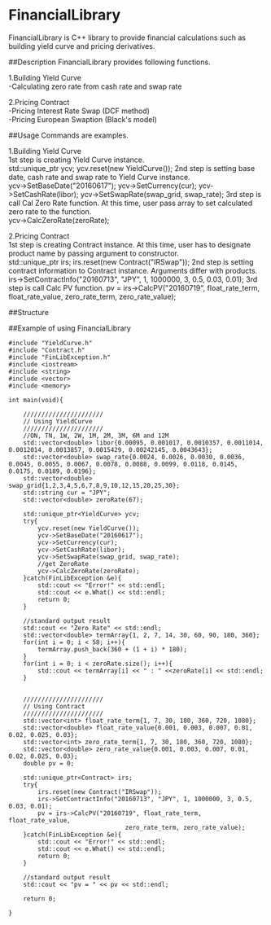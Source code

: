 FinancialLibrary
==================

FinancialLibrary is C++ library to provide financial calculations such as building yield curve and pricing derivatives.  
  
  

##Description
FinancialLibrary provides following functions.

1.Building Yield Curve  
	-Calculating zero rate from cash rate and swap rate 

2.Pricing Contract  
	-Pricing Interest Rate Swap (DCF method)  
	-Pricing European Swaption  (Black's model)

##Usage
Commands are examples.  
  
1.Building Yield Curve  
1st step is creating Yield Curve instance.  
    std::unique_ptr<YieldCurve> ycv;
    ycv.reset(new YieldCurve());
2nd step is setting base date, cash rate and swap rate to Yield Curve instance.  
    ycv->SetBaseDate("20160617");
    ycv->SetCurrency(cur);
    ycv->SetCashRate(libor);
    ycv->SetSwapRate(swap_grid, swap_rate);
3rd step is call Cal Zero Rate function. At this time, user pass array to set calculated zero rate to the function.  
    ycv->CalcZeroRate(zeroRate);

2.Pricing Contract  
1st step is creating Contract instance. At this time, user has to designate product name by passing argument to constructor.  
    std::unique_ptr<Contract> irs;
    irs.reset(new Contract("IRSwap"));
2nd step is setting contract information to Contract instance. Arguments differ with products.  
    irs->SetContractInfo("20160713", "JPY", 1, 1000000, 3, 0.5, 0.03, 0.01);
3rd step is call Calc PV function.
    pv = irs->CalcPV("20160719", float_rate_term, float_rate_value, zero_rate_term, zero_rate_value);


##Structure


  
##Example of using FinancialLibrary

    #include "YieldCurve.h"  
    #include "Contract.h"  
    #include "FinLibException.h"  
    #include <iostream>  
    #include <string>  
    #include <vector>  
    #include <memory>  
    
    int main(void){
    	
    	//////////////////////
    	// Using YieldCurve
    	//////////////////////
    	//ON, TN, 1W, 2W, 1M, 2M, 3M, 6M and 12M
    	std::vector<double> libor{0.00095, 0.001017, 0.0010357, 0.0011014, 0.0012014, 0.0013857, 0.0015429, 0.00242145, 0.0043643};
    	std::vector<double> swap_rate{0.0024, 0.0026, 0.0030, 0.0036, 0.0045, 0.0055, 0.0067, 0.0078, 0.0088, 0.0099, 0.0118, 0.0145, 0.0175, 0.0189, 0.0196};
    	std::vector<double> swap_grid{1,2,3,4,5,6,7,8,9,10,12,15,20,25,30};
    	std::string cur = "JPY";
    	std::vector<double> zeroRate(67);
    	
    	std::unique_ptr<YieldCurve> ycv;
    	try{
    		ycv.reset(new YieldCurve());
    		ycv->SetBaseDate("20160617");
    		ycv->SetCurrency(cur);
    		ycv->SetCashRate(libor);
    		ycv->SetSwapRate(swap_grid, swap_rate);
    		//get ZeroRate
    		ycv->CalcZeroRate(zeroRate);
    	}catch(FinLibException &e){
    		std::cout << "Error!" << std::endl;
    		std::cout << e.What() << std::endl;
    		return 0;
    	}
    	
    	//standard output result
    	std::cout << "Zero Rate" << std::endl;
    	std::vector<double> termArray{1, 2, 7, 14, 30, 60, 90, 180, 360};
    	for(int i = 0; i < 58; i++){
    		termArray.push_back(360 + (1 + i) * 180);
    	}	
    	for(int i = 0; i < zeroRate.size(); i++){
    		std::cout << termArray[i] << " : " <<zeroRate[i] << std::endl;
    	}
    	
    	
    	//////////////////////
    	// Using Contract
    	//////////////////////
    	std::vector<int> float_rate_term{1, 7, 30, 180, 360, 720, 1080};
    	std::vector<double> float_rate_value{0.001, 0.003, 0.007, 0.01, 0.02, 0.025, 0.03};
    	std::vector<int> zero_rate_term{1, 7, 30, 180, 360, 720, 1080};
    	std::vector<double> zero_rate_value{0.001, 0.003, 0.007, 0.01, 0.02, 0.025, 0.03};
    	double pv = 0;
    	
    	std::unique_ptr<Contract> irs;
    	try{
    		irs.reset(new Contract("IRSwap"));
    		irs->SetContractInfo("20160713", "JPY", 1, 1000000, 3, 0.5, 0.03, 0.01);
    		pv = irs->CalcPV("20160719", float_rate_term, float_rate_value,
    								zero_rate_term, zero_rate_value);
    	}catch(FinLibException &e){
    		std::cout << "Error!" << std::endl;
    		std::cout << e.What() << std::endl;
    		return 0;
    	}
    	
    	//standard output result
    	std::cout << "pv = " << pv << std::endl;
    	
    	return 0;
    
    }

